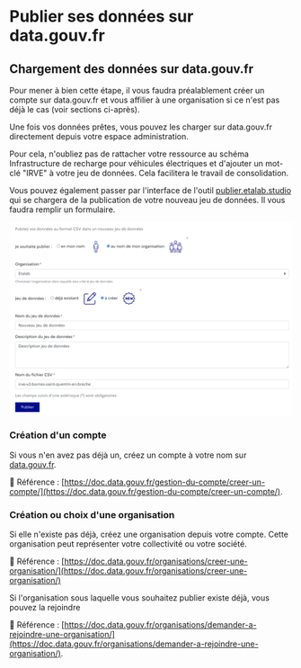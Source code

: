 # Publier ses données sur data.gouv.fr

## Chargement des données sur data.gouv.fr

Pour mener à bien cette étape, il vous faudra préalablement créer un compte sur data.gouv.fr et vous affilier à une organisation si ce n'est pas déjà le cas (voir sections ci-après).

Une fois vos données prêtes, vous pouvez les charger sur data.gouv.fr directement depuis votre espace administration.&#x20;

Pour cela, n'oubliez pas de rattacher votre ressource au schéma Infrastructure de recharge pour véhicules électriques et d'ajouter un mot-clé "IRVE" à votre jeu de données. Cela facilitera le travail de consolidation.&#x20;

Vous pouvez également passer par l'interface de l'outil [publier.etalab.studio](https://publier.etalab.studio/select?schema=etalab%2Fschema-irve) qui se chargera de la publication de votre nouveau jeu de données. Il vous faudra remplir un formulaire.

![Formulaire à remplir avant de publier sa ressource sur data.gouv.fr](<../../.gitbook/assets/image (121).png>)

### **Création d'un compte**

Si vous n'en avez pas déjà un, créez un compte à votre nom sur [data.gouv.fr](https://www.data.gouv.fr).

📖 Référence : [https://doc.data.gouv.fr/gestion-du-compte/creer-un-compte/](https://doc.data.gouv.fr/gestion-du-compte/creer-un-compte/).

### **Création ou choix d'une organisation**

Si elle n'existe pas déjà, créez une organisation depuis votre compte. Cette organisation peut représenter votre collectivité ou votre société.

📖 Référence : [https://doc.data.gouv.fr/organisations/creer-une-organisation/](https://doc.data.gouv.fr/organisations/creer-une-organisation/)

Si l'organisation sous laquelle vous souhaitez publier existe déjà, vous pouvez la rejoindre

📖 Référence : [https://doc.data.gouv.fr/organisations/demander-a-rejoindre-une-organisation/](https://doc.data.gouv.fr/organisations/demander-a-rejoindre-une-organisation/).

##
